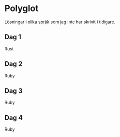 # Polyglot 
Lösningar i olika språk som jag inte har skrivit i tidigare.

## Dag 1
Rust 

## Dag 2
Ruby

## Dag 3
Ruby

## Dag 4
Ruby